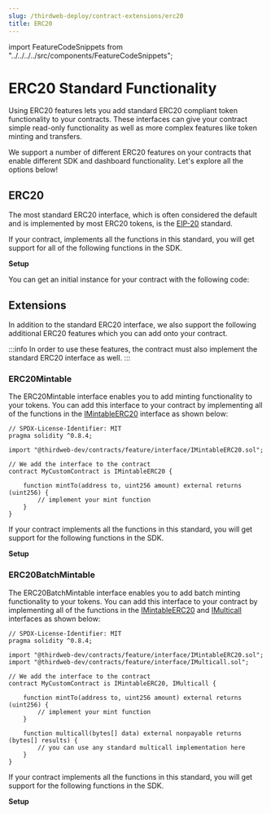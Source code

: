 ```yaml
---
slug: /thirdweb-deploy/contract-extensions/erc20
title: ERC20
---
```


import FeatureCodeSnippets from "../../../../src/components/FeatureCodeSnippets";

# ERC20 Standard Functionality

Using ERC20 features lets you add standard ERC20 compliant token functionality to your contracts. These interfaces can give your contract simple read-only functionality as well as more complex features like token minting and transfers.

We support a number of different ERC20 features on your contracts that enable different SDK and dashboard functionality. Let's explore all the options below!

## ERC20

The most standard ERC20 interface, which is often considered the default and is implemented by most ERC20 tokens, is the [EIP-20](https://eips.ethereum.org/EIPS/eip-20) standard.

If your contract, implements all the functions in this standard, you will get support for all of the following functions in the SDK.

<strong>Setup</strong>

You can get an initial instance for your contract with the following code:

<FeatureCodeSnippets featureName="ERC20" />

## Extensions

In addition to the standard ERC20 interface, we also support the following additional ERC20 features which you can add onto your contract.

:::info
In order to use these features, the contract must also implement the standard ERC20 interface as well.
:::

### ERC20Mintable

The ERC20Mintable interface enables you to add minting functionality to your tokens. You can add this interface to your contract by implementing all of the functions in the [IMintableERC20](https://portal.thirdweb.com/contracts/IMintableERC20) interface as shown below:

```solidity
// SPDX-License-Identifier: MIT
pragma solidity ^0.8.4;

import "@thirdweb-dev/contracts/feature/interface/IMintableERC20.sol";

// We add the interface to the contract
contract MyCustomContract is IMintableERC20 {

    function mintTo(address to, uint256 amount) external returns (uint256) {
        // implement your mint function
    }
}
```

If your contract implements all the functions in this standard, you will get support for the following functions in the SDK.

<strong>Setup</strong>

<FeatureCodeSnippets featureName="ERC20Mintable" />

### ERC20BatchMintable

The ERC20BatchMintable interface enables you to add batch minting functionality to your tokens. You can add this interface to your contract by implementing all of the functions in the [IMintableERC20](https://portal.thirdweb.com/contracts/IMintableERC20) and [IMulticall](https://portal.thirdweb.com/contracts/IMulticall) interfaces as shown below:

```solidity
// SPDX-License-Identifier: MIT
pragma solidity ^0.8.4;

import "@thirdweb-dev/contracts/feature/interface/IMintableERC20.sol";
import "@thirdweb-dev/contracts/feature/interface/IMulticall.sol";

// We add the interface to the contract
contract MyCustomContract is IMintableERC20, IMulticall {

    function mintTo(address to, uint256 amount) external returns (uint256) {
        // implement your mint function
    }

    function multicall(bytes[] data) external nonpayable returns (bytes[] results) {
        // you can use any standard multicall implementation here
    }
}
```

If your contract implements all the functions in this standard, you will get support for the following functions in the SDK.

<strong>Setup</strong>

<FeatureCodeSnippets featureName="ERC20BatchMintable" />
